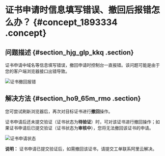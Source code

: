 # 证书申请时信息填写错误、撤回后报错怎么办？ {#concept_1893334 .concept}

## 问题描述 {#section_hjg_glp_kkq .section}

证书申请中域名等信息填写错误，撤回申请时控制台一直报错。该问题可能是由于您的客户端浏览器接口出错导致。

![证书撤回报错](http://static-aliyun-doc.oss-cn-hangzhou.aliyuncs.com/assets/img/1500043/156680924457664_zh-CN.png)

## 解决方法 {#section_ho9_65m_rmo .section}

您可尝试刷新浏览器后，再次对目标证书进行**撤回**操作。

证书申请后还未提交验证（证书状态为**待验证**）时，可对该证书进行撤回操作；如果证书申请后已提交验证（证书状态为**审核中**），您将无法撤回该证书的申请。

![证书申请状态](http://static-aliyun-doc.oss-cn-hangzhou.aliyuncs.com/assets/img/1500043/156680924457630_zh-CN.png)

**说明：** 证书申请已提交验证后，如需撤回该证书，请提交工单联系阿里云解决。


